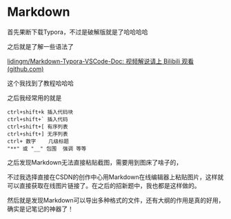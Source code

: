 # Markdown

首先果断下载Typora，不过是破解版就是了哈哈哈哈

之后就是了解一些语法了

[lidingm/Markdown-Typora-VSCode-Doc: 视频解说请上 Bilibili 观看 (github.com)](https://github.com/lidingm/Markdown-Typora-VSCode-Doc)

这个我找到了教程哈哈哈

之后我经常用的就是

```
ctrl+shift+k 插入代码块
ctrl+shift+` 插入代码
ctrl+shift+[ 有序列表
ctrl+shift+] 无序列表
ctrl+ 数字    几级标题
"**" 或 "__" 包围  强调 等等
```

之后发现Markdown无法直接粘贴截图，需要用到图床了啥子的，

不过我选择直接在CSDN的创作中心用Markdown在线编辑器上粘贴图片，这样就可以直接获取在线图片链接了。在之后的招新题中，我也都是这样做的。

然后就是发现Markdown可以导出多种格式的文件，还有大纲的作用是真的好用，确实是记笔记的神器了！